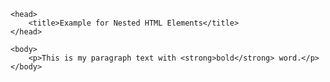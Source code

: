 <!DOCTYPE html>
<html>

    <head>
        <title>Example for Nested HTML Elements</title>
    </head>

    <body>
        <p>This is my paragraph text with <strong>bold</strong> word.</p>
    </body>

</html>
